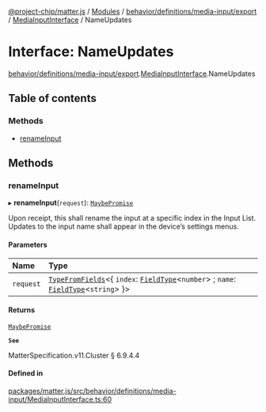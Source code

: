 [@project-chip/matter.js](../README.md) / [Modules](../modules.md) / [behavior/definitions/media-input/export](../modules/behavior_definitions_media_input_export.md) / [MediaInputInterface](../modules/behavior_definitions_media_input_export.MediaInputInterface.md) / NameUpdates

# Interface: NameUpdates

[behavior/definitions/media-input/export](../modules/behavior_definitions_media_input_export.md).[MediaInputInterface](../modules/behavior_definitions_media_input_export.MediaInputInterface.md).NameUpdates

## Table of contents

### Methods

- [renameInput](behavior_definitions_media_input_export.MediaInputInterface.NameUpdates.md#renameinput)

## Methods

### renameInput

▸ **renameInput**(`request`): [`MaybePromise`](../modules/util_export.md#maybepromise)

Upon receipt, this shall rename the input at a specific index in the Input List. Updates to the input name
shall appear in the device’s settings menus.

#### Parameters

| Name | Type |
| :------ | :------ |
| `request` | [`TypeFromFields`](../modules/tlv_export.md#typefromfields)\<\{ `index`: [`FieldType`](tlv_export.FieldType.md)\<`number`\> ; `name`: [`FieldType`](tlv_export.FieldType.md)\<`string`\>  }\> |

#### Returns

[`MaybePromise`](../modules/util_export.md#maybepromise)

**`See`**

MatterSpecification.v11.Cluster § 6.9.4.4

#### Defined in

[packages/matter.js/src/behavior/definitions/media-input/MediaInputInterface.ts:60](https://github.com/project-chip/matter.js/blob/5f71eedebdb9fa54338bde320c311bb359b7455d/packages/matter.js/src/behavior/definitions/media-input/MediaInputInterface.ts#L60)
